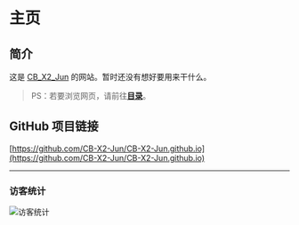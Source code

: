 # 主页
## 简介
这是 [CB_X2_Jun](https://github.com/CB-X2-Jun) 的网站。暂时还没有想好要用来干什么。  
> PS：若要浏览网页，请前往[**目录**](https://cb-x2-jun.github.io/目录/)。
## GitHub 项目链接
[https://github.com/CB-X2-Jun/CB-X2-Jun.github.io](https://github.com/CB-X2-Jun/CB-X2-Jun.github.io)

---
### 访客统计
![访客统计](https://flagcounter.me/e7K)
